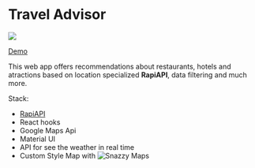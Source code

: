 # Travel Advisor

![](https://i.ibb.co/YLtbyDL/cristian-alexis-orozco-benjumea-travel-advisor.png)

[Demo]()

This web app offers recommendations about restaurants, hotels and atractions based on location specialized **RapiAPI**, data filtering and much more.

Stack:

- [RapiAPI](https://rapidapi.com/hub)
- React hooks
- Google Maps Api
- Material UI
- API for see the weather in real time
- Custom Style Map with ![Snazzy Maps](https://snazzymaps.com/)
